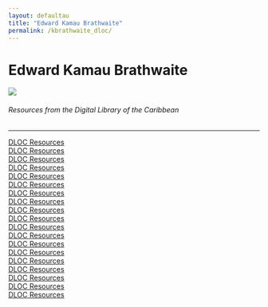 ```yaml
---
layout: defaultau
title: "Edward Kamau Brathwaite"
permalink: /kbrathwaite_dloc/
---
```

<!-- partial:index.partial.html -->
<div class="content">
    <h1>Edward Kamau Brathwaite</h1>
    <div class="quote">
        <div><img src="https://rosalienebacchus.files.wordpress.com/2021/02/barbadian-poet-edward-kamau-brathwaite.jpg" class="logo"></div>
    </div>
    <body>
    <h6>Resources from the Digital Library of the Caribbean</h6><hr> 
        <a href="https://www.dloc.com/CA00100055/00001/images" target="_blank">DLOC Resources</a><br>
        <a href="https://www.dloc.com/CA00100810/00001/images" target="_blank">DLOC Resources</a><br>
        <a href="https://www.dloc.com/CA00199875/00001/images" target="_blank">DLOC Resources</a><br>
        <a href="https://www.dloc.com/CA00199879/00001/images" target="_blank">DLOC Resources</a><br>
        <a href="https://www.dloc.com/AA00091539/00001/images" target="_blank">DLOC Resources</a><br>
        <a href="https://www.dloc.com/CA00199874/00001/images" target="_blank">DLOC Resources</a><br> 
        <a href="https://www.dloc.com/CA00199878/00001/images" target="_blank">DLOC Resources</a><br>
        <a href="https://www.dloc.com/CA00100218/00001/images" target="_blank">DLOC Resources</a><br>
        <a href="https://www.dloc.com/AA00030499/00001/images" target="_blank">DLOC Resources</a><br>
        <a href="https://www.dloc.com/AA00030500/00001/images" target="_blank">DLOC Resources</a><br>
        <a href="https://www.dloc.com/AA00030503/00001/images" target="_blank">DLOC Resources</a><br>
        <a href="https://www.dloc.com/AA00030504/00001/images" target="_blank">DLOC Resources</a><br>
        <a href="https://www.dloc.com/AA00030502/00001/images" target="_blank">DLOC Resources</a><br> 
        <a href="https://www.dloc.com/AA00030422/00001/images" target="_blank">DLOC Resources</a><br>
        <a href="https://www.dloc.com/AA00030423/00001/images" target="_blank">DLOC Resources</a><br>
        <a href="https://www.dloc.com/AA00030528/00001/images" target="_blank">DLOC Resources</a><br> 
        <a href="https://www.dloc.com/AA00030505/00001/images" target="_blank">DLOC Resources</a><br>
        <a href="https://www.dloc.com/UF00099208/00062/images" target="_blank">DLOC Resources</a><br>
        <a href="https://www.dloc.com/AA00030501/00001/images" target="_blank">DLOC Resources</a><br>
    </body> 
          </div>
  <!-- partial -->
<script src='https://cdnjs.cloudflare.com/ajax/libs/jquery/3.1.1/jquery.min.js'></script><script  src="{{ site.baseurl }}/assets/js/authorscript.js"></script>